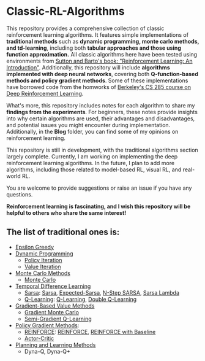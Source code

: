# **Classic-RL-Algorithms**

This repository provides a comprehensive collection of classic reinforcement learning algorithms. It features simple implementations of **traditional methods** such as **dynamic programming, monte carlo methods, and td-learning**, including both **tabular approaches and those using function approximation.** All classic algorithms here have been tested using environments from [Sutton and Barto's book: "Reinforcement Learning: An Introduction"](http://incompleteideas.net/book/the-book-2nd.html). Additionally, this repository will include **algorithms implemented with deep neural networks**, covering both **Q-function-based methods and policy gradient methods**. Some of these implementations have borrowed code from the homworks of [Berkeley's CS 285 course on Deep Reinforcement Learning](https://rail.eecs.berkeley.edu/deeprlcourse/). 

What's more, this repository includes notes for each algorithm to share my **findings from the experiments**. For beginners, these notes provide insights into why certain algorithms are used, their advantages and disadvantages, and potential issues you might encounter during implementation. Additionally, in the **Blog** folder, you can find some of my opinions on reinforcement learning. 

This repository is still in development, with the traditional algorithms section largely complete. Currently, I am working on implementing the deep reinforcement learning algorithms. In the future, I plan to add more algorithms, including those related to model-based RL, visual RL, and real-world RL.

You are welcome to provide suggestions or raise an issue if you have any questions.

**Reinforcement learning is fascinating, and I wish this repository will be helpful to others who share the same interest!**

## The list of traditional ones is:
- [Epsilon Greedy](https://github.com/cc299792458/Classic-RL-Algorithms/tree/main/traditional_algos/epsilon_greedy)
- [Dynamic Programming](https://github.com/cc299792458/Classic-RL-Algorithms/tree/main/traditional_algos/dynamic_programming)
  - [Policy Iteration](https://github.com/cc299792458/Classic-RL-Algorithms/tree/main/traditional_algos/dynamic_programming/policy_iteration) 
  - [Value Iteration](https://github.com/cc299792458/Classic-RL-Algorithms/tree/main/traditional_algos/dynamic_programming/value_iteration)
- [Monte Carlo Methods](https://github.com/cc299792458/Classic-RL-Algorithms/tree/main/traditional_algos/monte_carlo) 
  - [Monte Carlo](https://github.com/cc299792458/Classic-RL-Algorithms/blob/main/traditional_algos/monte_carlo/monte_carlo.py)
- [Temporal Difference Learning](https://github.com/cc299792458/Classic-RL-Algorithms/tree/main/traditional_algos/td_learning) 
  - [Sarsa](https://github.com/cc299792458/Classic-RL-Algorithms/tree/main/traditional_algos/td_learning/sarsa): [Sarsa](https://github.com/cc299792458/Classic-RL-Algorithms/blob/main/traditional_algos/td_learning/sarsa/sarsa.py), [Expected-Sarsa](https://github.com/cc299792458/Classic-RL-Algorithms/blob/main/traditional_algos/td_learning/sarsa/sarsa.py), [N-Step SARSA](https://github.com/cc299792458/Classic-RL-Algorithms/blob/main/traditional_algos/td_learning/sarsa/sarsa.py), [Sarsa Lambda](https://github.com/cc299792458/Classic-RL-Algorithms/blob/main/traditional_algos/td_learning/sarsa/sarsa_lambda.py)
  - [Q-Learning](https://github.com/cc299792458/Classic-RL-Algorithms/tree/main/traditional_algos/td_learning/q_learning): [Q-Learning](https://github.com/cc299792458/Classic-RL-Algorithms/blob/main/traditional_algos/td_learning/q_learning/q_learning.py), [Double Q-Learning](https://github.com/cc299792458/Classic-RL-Algorithms/blob/main/traditional_algos/td_learning/q_learning/double_q_learning.py)
- [Gradient-Based Value Methods](https://github.com/cc299792458/Classic-RL-Algorithms/tree/main/traditional_algos/gradient_based_value_methods)
  - [Gradient Monte Carlo](https://github.com/cc299792458/Classic-RL-Algorithms/blob/main/traditional_algos/gradient_based_value_methods/gradient_monte_carlo.py)
  - [Semi-Gradient Q-Learning](https://github.com/cc299792458/Classic-RL-Algorithms/blob/main/traditional_algos/gradient_based_value_methods/semi_gradient_q_learning.py)
- [Policy Gradient Methods](https://github.com/cc299792458/Classic-RL-Algorithms/tree/main/traditional_algos/policy_gradient):
  - [REINFORCE](https://github.com/cc299792458/Classic-RL-Algorithms/tree/main/traditional_algos/policy_gradient/reinforce): [REINFORCE](https://github.com/cc299792458/Classic-RL-Algorithms/blob/main/traditional_algos/policy_gradient/reinforce/reinforce.py), [REINFORCE with Baseline](https://github.com/cc299792458/Classic-RL-Algorithms/blob/main/traditional_algos/policy_gradient/reinforce/reinforce_with_baseline.py) 
  - [Actor-Critic](https://github.com/cc299792458/Classic-RL-Algorithms/tree/main/traditional_algos/policy_gradient/actor_critic)
- [Planning and Learning Methods](https://github.com/cc299792458/Classic-RL-Algorithms/tree/main/traditional_algos/planing_and_learning_methods)
  - Dyna-Q, Dyna-Q+
    
